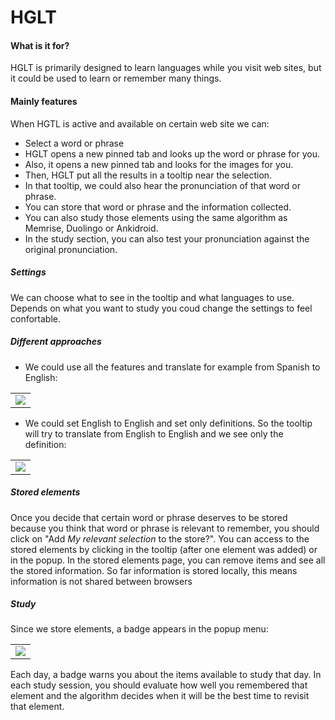 # HGLT
#### What is it for?
HGLT is primarily designed to learn languages while you visit web sites, but it could be used to learn or remember many things.
#### Mainly features
When HGTL is active and available on certain web site we can:
- Select a word or phrase 
- HGLT opens a new pinned tab and looks up the word or phrase for you. 
- Also, it opens a new pinned tab and looks for the images for you. 
- Then, HGLT put all the results in a tooltip near the selection.
- In that tooltip, we could also hear the pronunciation of that word or phrase. 
- You can store that word or phrase and the information collected.
- You can also study those elements using the same algorithm as Memrise, Duolingo or Ankidroid.
- In the study section, you can also test your pronunciation against the original pronunciation.
##### Settings
We can choose what to see in the tooltip and what languages to use. Depends on what you want to study you coud change the settings to feel confortable.

##### Different approaches
- We could use all the features and translate for example from Spanish to English:

<table><tr><td>
    <img src="https://i.imgur.com/M8e0rYq.png" />
</td></tr></table>

- We could set English to English and set only definitions. So the tooltip will try to translate from English to English and we see only the definition:

<table><tr><td>
    <img src="https://i.imgur.com/vavTxTo.png" />
</td></tr></table>

##### Stored elements

Once you decide that certain word or phrase deserves to be stored because you think that word or phrase is relevant to remember, you should click on "Add _My relevant selection_ to the store?". You can access to the stored elements by clicking in the tooltip (after one element was added) or in the popup. In the stored elements page, you can remove items and see all the stored information. So far information is stored locally, this means information is not shared between browsers 

##### Study

Since we store elements, a badge appears in the popup menu:

<table><tr><td>
    <img src="https://i.imgur.com/8ntRtHg.png" />
</td></tr></table>

Each day, a badge warns you about the items available to study that day. In each study session, you should evaluate how well you remembered that element and the algorithm decides when it will be the best time to revisit that element.



